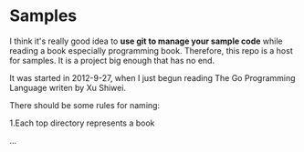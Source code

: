 Samples
=======

I think it's really good idea to **use git to manage your sample code** while reading a book especially programming book. Therefore, this repo is a host for samples. It is a project big enough that has no end.

It was started in 2012-9-27, when I just begun reading The Go Programming Language writen by Xu Shiwei.

There should be some rules for naming:

1.Each top directory represents a book

...